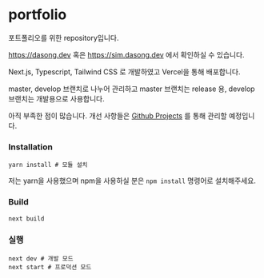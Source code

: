 # portfolio

포트폴리오를 위한 repository입니다.

https://dasong.dev 혹은 https://sim.dasong.dev 에서 확인하실 수 있습니다.

Next.js, Typescript, Tailwind CSS 로 개발하였고 Vercel을 통해 배포합니다.

master, develop 브랜치로 나누어 관리하고 master 브랜치는 release 용, develop 브랜치는 개발용으로 사용합니다.

아직 부족한 점이 많습니다. 개선 사항들은 [Github Projects](https://github.com/SimDaSong/portfolio/projects/1) 를 통해 관리할 예정입니다.

### Installation
```
yarn install # 모듈 설치
```

저는 yarn을 사용했으며 npm을 사용하실 분은 `npm install` 명령어로 설치해주세요.

### Build
```
next build
```

### 실행
```
next dev # 개발 모드
next start # 프로덕션 모드
```

